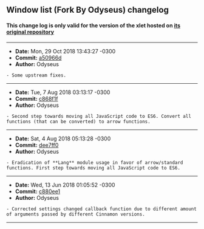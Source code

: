## Window list (Fork By Odyseus) changelog

#### This change log is only valid for the version of the xlet hosted on [its original repository](https://gitlab.com/Odyseus/CinnamonTools)

***

- **Date:** Mon, 29 Oct 2018 13:43:27 -0300
- **Commit:** [a50966d](https://gitlab.com/Odyseus/CinnamonTools/commit/a50966d)
- **Author:** Odyseus

```
- Some upstream fixes.

```

***

- **Date:** Tue, 7 Aug 2018 03:13:17 -0300
- **Commit:** [c868f1f](https://gitlab.com/Odyseus/CinnamonTools/commit/c868f1f)
- **Author:** Odyseus

```
- Second step towards moving all JavaScript code to ES6. Convert all functions (that can be converted) to arrow functions.

```

***

- **Date:** Sat, 4 Aug 2018 05:13:28 -0300
- **Commit:** [dee7ff0](https://gitlab.com/Odyseus/CinnamonTools/commit/dee7ff0)
- **Author:** Odyseus

```
- Eradication of **Lang** module usage in favor of arrow/standard functions. First step towards moving all JavaScript code to ES6.

```

***

- **Date:** Wed, 13 Jun 2018 01:05:52 -0300
- **Commit:** [c880ee1](https://gitlab.com/Odyseus/CinnamonTools/commit/c880ee1)
- **Author:** Odyseus

```
- Corrected settings changed callback function due to different amount of arguments passed by different Cinnamon versions.

```

***

